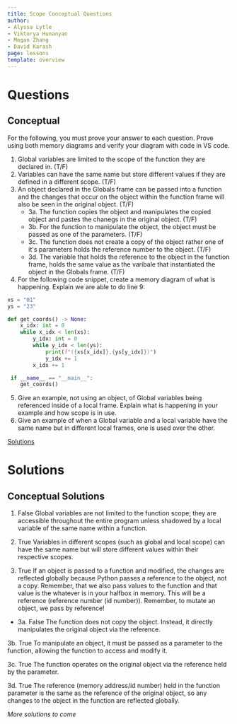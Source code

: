 ```yaml
---
title: Scope Conceptual Questions
author:
- Alyssa Lytle
- Viktorya Hunanyan
- Megan Zhang
- David Karash
page: lessons
template: overview
---
```


# Questions

## Conceptual

For the following, you must prove your answer to each question. Prove using both memory diagrams and verify your diagram with code in VS code.

1. Global variables are limited to the scope of the function they are declared in. (T/F)
2. Variables can have the same name but store different values if they are defined in a different scope. (T/F)
3. An object declared in the Globals frame can be passed into a function and the changes that occur on the object within the function frame will also be seen in the original object. (T/F)
    - 3a. The function copies the object and manipulates the copied object and pastes the chanegs in the original object. (T/F)
    - 3b. For the function to manipulate the object, the object must be passed as one of the parameters. (T/F)
    - 3c. The function does not create a copy of the object rather one of it's parameters holds the reference number to the object. (T/F)
    - 3d. The variable that holds the reference to the object in the function frame, holds the same value as the varibale that instantiated the object in the Globals frame. (T/F)
4. For the following code snippet, create a memory diagram of what is happening. Explain we are able to do line 9: 

```python
xs = "01"
ys = "23"

def get_coords() -> None:
    x_idx: int = 0
    while x_idx < len(xs):
        y_idx: int = 0
        while y_idx < len(ys):
            print(f"({xs[x_idx]},{ys[y_idx]})")
            y_idx += 1
        x_idx += 1

 if __name__ == "__main__":
    get_coords()
```
5. Give an example, not using an object, of Global variables being referenced inside of a local frame. Explain what is happening in your example and how scope is in use. 
6. Give an example of when a Global variable and a local variable have the same name but in different local frames, one is used over the other. 

[Solutions](#conceptual-solutions)

# Solutions

## Conceptual Solutions

1. False
Global variables are not limited to the function scope; they are accessible throughout the entire program unless shadowed by a local variable of the same name within a function.

2. True
Variables in different scopes (such as global and local scope) can have the same name but will store different values within their respective scopes.

3. True
If an object is passed to a function and modified, the changes are reflected globally because Python passes a reference to the object, not a copy. Remember, that we also pass values to the function and that value is the whatever is in your halfbox in memory. This will be a reference (reference number (id number)). Remember, to mutate an object, we pass by reference! 

- 3a. False
The function does not copy the object. Instead, it directly manipulates the original object via the reference.

3b. True
To manipulate an object, it must be passed as a parameter to the function, allowing the function to access and modify it.

3c. True
The function operates on the original object via the reference held by the parameter.

3d. True
The reference (memory address/id number) held in the function parameter is the same as the reference of the original object, so any changes to the object in the function are reflected globally.

*More solutions to come*
